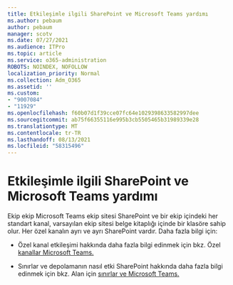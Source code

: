 ```yaml
---
title: Etkileşimle ilgili SharePoint ve Microsoft Teams yardımı
ms.author: pebaum
author: pebaum
manager: scotv
ms.date: 07/27/2021
ms.audience: ITPro
ms.topic: article
ms.service: o365-administration
ROBOTS: NOINDEX, NOFOLLOW
localization_priority: Normal
ms.collection: Adm_O365
ms.assetid: ''
ms.custom:
- "9007084"
- "11929"
ms.openlocfilehash: f60b07d1f39cce07fc64e1029398633582997dee
ms.sourcegitcommit: ab75f66355116e995b3cb5505465b31989339e28
ms.translationtype: MT
ms.contentlocale: tr-TR
ms.lasthandoff: 08/13/2021
ms.locfileid: "58315496"
---
```

# <a name="help-with-the-sharepoint-and-microsoft-teams-interaction"></a>Etkileşimle ilgili SharePoint ve Microsoft Teams yardımı

Ekip ekip Microsoft Teams ekip sitesi SharePoint ve bir ekip içindeki her standart kanal, varsayılan ekip sitesi belge kitaplığı içinde bir klasöre sahip olur. Her özel kanalın ayrı ve ayrı SharePoint vardır. Daha fazla bilgi için:

- Özel kanal etkileşimi hakkında daha fazla bilgi edinmek için bkz. Özel [kanallar Microsoft Teams.](https://docs.microsoft.com/MicrosoftTeams/private-channels#private-channel-sharepoint-sites)

- Sınırlar ve depolamanın nasıl etki SharePoint hakkında daha fazla bilgi edinmek için bkz. Alan için [sınırlar ve Microsoft Teams.](https://docs.microsoft.com/microsoftteams/limits-specifications-teams#storage) 
